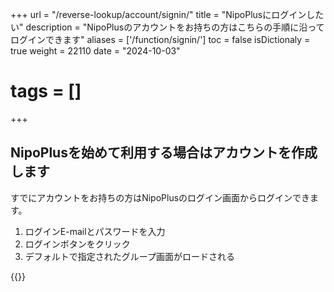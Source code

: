 +++
url = "/reverse-lookup/account/signin/"
title = "NipoPlusにログインしたい"
description = "NipoPlusのアカウントをお持ちの方はこちらの手順に沿ってログインできます"
aliases = ['/function/signin/']
toc = false
isDictionaly = true
weight = 22110
date = "2024-10-03"
# tags = []
+++

## NipoPlusを始めて利用する場合はアカウントを作成します

すでにアカウントをお持ちの方はNipoPlusのログイン画面からログインできます。

1. ログインE-mailとパスワードを入力
2. ログインボタンをクリック
3. デフォルトで指定されたグループ画面がロードされる

{{<iTablet filename="img/signin" msg="E-mailとパスワードを入力してログインボタンポチッ" alice="shield">}}
